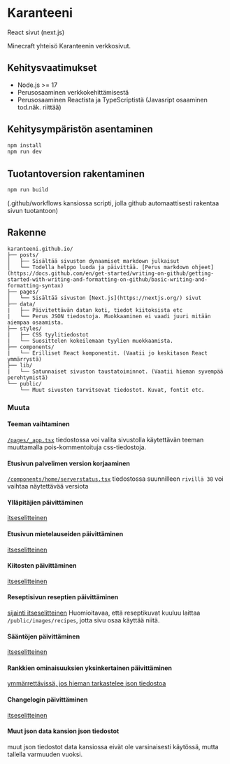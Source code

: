 # Karanteeni

React sivut (next.js)

Minecraft yhteisö Karanteenin verkkosivut.

## Kehitysvaatimukset

-   Node.js >= 17
-   Perusosaaminen verkkokehittämisestä
-   Perusosaaminen Reactista ja TypeScriptistä (Javasript osaaminen tod.näk. riittää)

## Kehitysympäristön asentaminen

```bash
npm install
npm run dev
```

## Tuotantoversion rakentaminen

```bash
npm run build
```
(.github/workflows kansiossa scripti, jolla github automaattisesti rakentaa sivun tuotantoon)

## Rakenne

```
karanteeni.github.io/
├── posts/
│   ├── Sisältää sivuston dynaamiset markdown julkaisut
│   └── Todella helppo luoda ja päivittää. [Perus markdown ohjeet](https://docs.github.com/en/get-started/writing-on-github/getting-started-with-writing-and-formatting-on-github/basic-writing-and-formatting-syntax)
├── pages/
│   └── Sisältää sivuston [Next.js](https://nextjs.org/) sivut
├── data/
|   ├── Päivitettävän datan koti, tiedot kiitoksista etc
|   └── Perus JSON tiedostoja. Muokkaaminen ei vaadi juuri mitään aiempaa osaamista.
├── styles/
|   ├── CSS tyylitiedostot
|   └── Suosittelen kokeilemaan tyylien muokkaamista.
├── components/
|   └── Erilliset React komponentit. (Vaatii jo keskitason React ymmärrystä)
├── lib/
|   └── Satunnaiset sivuston taustatoiminnot. (Vaatii hieman syvempää perehtymistä)
└── public/
    └── Muut sivuston tarvitsevat tiedostot. Kuvat, fontit etc.
```

### Muuta

#### Teeman vaihtaminen
[`/pages/_app.tsx`](https://github.com/Karanteeni/karanteeni.github.io/blob/master/pages/_app.tsx) tiedostossa voi valita sivustolla käytettävän teeman muuttamalla pois-kommentoituja css-tiedostoja.

#### Etusivun palvelimen version korjaaminen
[`/components/home/serverstatus.tsx`](https://github.com/Karanteeni/karanteeni.github.io/blob/master/components/home/serverstatus.tsx) tiedostossa suunnilleen `rivillä 38` voi vaihtaa näytettävää versiota

#### Ylläpitäjien päivittäminen
[itseselitteinen](https://github.com/Karanteeni/karanteeni.github.io/blob/master/data/operators.json)

#### Etusivun mietelauseiden päivittäminen
[itseselitteinen](https://github.com/Karanteeni/karanteeni.github.io/blob/master/data/citations.json)

#### Kiitosten päivittäminen
[itseselitteinen](https://github.com/Karanteeni/karanteeni.github.io/blob/master/data/donators.json)

#### Reseptisivun reseptien päivittäminen
[sijainti itseselitteinen](https://github.com/Karanteeni/karanteeni.github.io/blob/master/data/recipes.json)
Huomioitavaa, että reseptikuvat kuuluu laittaa `/public/images/recipes`, jotta sivu osaa käyttää niitä.

#### Sääntöjen päivittäminen
[itseselitteinen](https://github.com/Karanteeni/karanteeni.github.io/blob/master/data/rules.json)


#### Rankkien ominaisuuksien yksinkertainen päivittäminen
[ymmärrettävissä, jos hieman tarkastelee json tiedostoa](https://github.com/Karanteeni/karanteeni.github.io/blob/master/data/ranks.json)


#### Changelogin päivittäminen
[itseselitteinen](https://github.com/Karanteeni/karanteeni.github.io/blob/master/data/changes.json)

#### Muut json data kansion json tiedostot
muut json tiedostot data kansiossa eivät ole varsinaisesti käytössä, mutta tallella varmuuden vuoksi.
